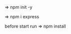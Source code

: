 
<!-- Let’s create a simple application to see how to fetch from data in Node.js.

Create a folder containing two files “app.js” and “index.js”  & open it inside the Code Editor.

Project Structure
Then in the terminal, type the following commands -->

 => npm init -y


<!-- This will initialize the Node Packages manager, by which we can install any Node.js framework. -->

 => npm i express

 before start run => npm install 



 

 
